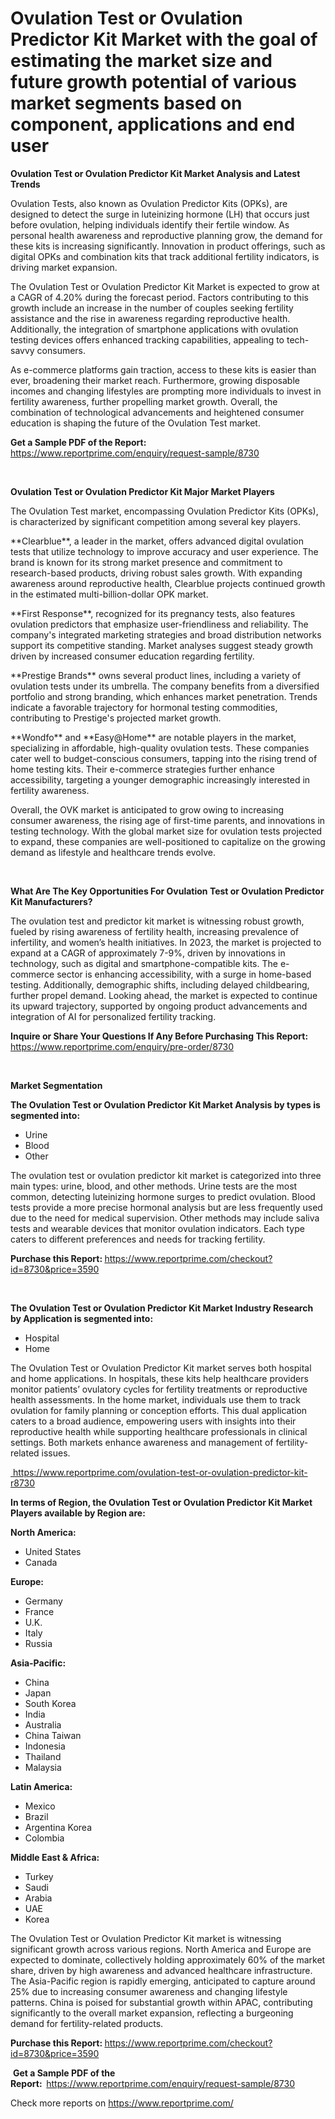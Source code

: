 <p><h1>Ovulation Test or Ovulation Predictor Kit Market with the goal of estimating the market size and future growth potential of various market segments based on component, applications and end user</h1></p><p><strong>Ovulation Test or Ovulation Predictor Kit Market Analysis and Latest Trends</strong></p>
<p><p>Ovulation Tests, also known as Ovulation Predictor Kits (OPKs), are designed to detect the surge in luteinizing hormone (LH) that occurs just before ovulation, helping individuals identify their fertile window. As personal health awareness and reproductive planning grow, the demand for these kits is increasing significantly. Innovation in product offerings, such as digital OPKs and combination kits that track additional fertility indicators, is driving market expansion.</p><p>The Ovulation Test or Ovulation Predictor Kit Market is expected to grow at a CAGR of 4.20% during the forecast period. Factors contributing to this growth include an increase in the number of couples seeking fertility assistance and the rise in awareness regarding reproductive health. Additionally, the integration of smartphone applications with ovulation testing devices offers enhanced tracking capabilities, appealing to tech-savvy consumers. </p><p>As e-commerce platforms gain traction, access to these kits is easier than ever, broadening their market reach. Furthermore, growing disposable incomes and changing lifestyles are prompting more individuals to invest in fertility awareness, further propelling market growth. Overall, the combination of technological advancements and heightened consumer education is shaping the future of the Ovulation Test market.</p></p>
<p><strong>Get a Sample PDF of the Report:&nbsp;</strong> <a href="https://www.reportprime.com/enquiry/request-sample/8730?utm_campaign=3509&utm_medium=2&utm_source=Github&utm_content=ia&utm_term=20032025&utm_id=ovulation-test-or-ovulation-predictor-kit">https://www.reportprime.com/enquiry/request-sample/8730</a></p>
<p>&nbsp;</p>
<p><strong>Ovulation Test or Ovulation Predictor Kit Major Market Players</strong></p>
<p><p>The Ovulation Test market, encompassing Ovulation Predictor Kits (OPKs), is characterized by significant competition among several key players. </p><p>**Clearblue**, a leader in the market, offers advanced digital ovulation tests that utilize technology to improve accuracy and user experience. The brand is known for its strong market presence and commitment to research-based products, driving robust sales growth. With expanding awareness around reproductive health, Clearblue projects continued growth in the estimated multi-billion-dollar OPK market.</p><p>**First Response**, recognized for its pregnancy tests, also features ovulation predictors that emphasize user-friendliness and reliability. The company's integrated marketing strategies and broad distribution networks support its competitive standing. Market analyses suggest steady growth driven by increased consumer education regarding fertility.</p><p>**Prestige Brands** owns several product lines, including a variety of ovulation tests under its umbrella. The company benefits from a diversified portfolio and strong branding, which enhances market penetration. Trends indicate a favorable trajectory for hormonal testing commodities, contributing to Prestige's projected market growth.</p><p>**Wondfo** and **Easy@Home** are notable players in the market, specializing in affordable, high-quality ovulation tests. These companies cater well to budget-conscious consumers, tapping into the rising trend of home testing kits. Their e-commerce strategies further enhance accessibility, targeting a younger demographic increasingly interested in fertility awareness.</p><p>Overall, the OVK market is anticipated to grow owing to increasing consumer awareness, the rising age of first-time parents, and innovations in testing technology. With the global market size for ovulation tests projected to expand, these companies are well-positioned to capitalize on the growing demand as lifestyle and healthcare trends evolve.</p></p>
<p>&nbsp;</p>
<p><strong>What Are The Key Opportunities For Ovulation Test or Ovulation Predictor Kit Manufacturers?</strong></p>
<p><p>The ovulation test and predictor kit market is witnessing robust growth, fueled by rising awareness of fertility health, increasing prevalence of infertility, and women’s health initiatives. In 2023, the market is projected to expand at a CAGR of approximately 7-9%, driven by innovations in technology, such as digital and smartphone-compatible kits. The e-commerce sector is enhancing accessibility, with a surge in home-based testing. Additionally, demographic shifts, including delayed childbearing, further propel demand. Looking ahead, the market is expected to continue its upward trajectory, supported by ongoing product advancements and integration of AI for personalized fertility tracking.</p></p>
<p><strong>Inquire or Share Your Questions If Any Before Purchasing This Report:</strong> <a href="https://www.reportprime.com/enquiry/pre-order/8730?utm_campaign=3509&utm_medium=2&utm_source=Github&utm_content=ia&utm_term=20032025&utm_id=ovulation-test-or-ovulation-predictor-kit">https://www.reportprime.com/enquiry/pre-order/8730</a></p>
<p>&nbsp;</p>
<p><strong>Market Segmentation</strong></p>
<p><strong>The Ovulation Test or Ovulation Predictor Kit Market Analysis by types is segmented into:</strong></p>
<p><ul><li>Urine</li><li>Blood</li><li>Other</li></ul></p>
<p><p>The ovulation test or ovulation predictor kit market is categorized into three main types: urine, blood, and other methods. Urine tests are the most common, detecting luteinizing hormone surges to predict ovulation. Blood tests provide a more precise hormonal analysis but are less frequently used due to the need for medical supervision. Other methods may include saliva tests and wearable devices that monitor ovulation indicators. Each type caters to different preferences and needs for tracking fertility.</p></p>
<p><strong>Purchase this Report:&nbsp;</strong><a href="https://www.reportprime.com/checkout?id=8730&price=3590&utm_campaign=3509&utm_medium=2&utm_source=Github&utm_content=ia&utm_term=20032025&utm_id=ovulation-test-or-ovulation-predictor-kit">https://www.reportprime.com/checkout?id=8730&price=3590</a></p>
<p>&nbsp;</p>
<p><strong>The Ovulation Test or Ovulation Predictor Kit Market Industry Research by Application is segmented into:</strong></p>
<p><ul><li>Hospital</li><li>Home</li></ul></p>
<p><p>The Ovulation Test or Ovulation Predictor Kit market serves both hospital and home applications. In hospitals, these kits help healthcare providers monitor patients’ ovulatory cycles for fertility treatments or reproductive health assessments. In the home market, individuals use them to track ovulation for family planning or conception efforts. This dual application caters to a broad audience, empowering users with insights into their reproductive health while supporting healthcare professionals in clinical settings. Both markets enhance awareness and management of fertility-related issues.</p></p>
<p><a href="https://www.reportprime.com/ovulation-test-or-ovulation-predictor-kit-r8730?utm_campaign=3509&utm_medium=2&utm_source=Github&utm_content=ia&utm_term=20032025&utm_id=ovulation-test-or-ovulation-predictor-kit">&nbsp;https://www.reportprime.com/ovulation-test-or-ovulation-predictor-kit-r8730</a></p>
<p><strong>In terms of Region, the Ovulation Test or Ovulation Predictor Kit Market Players available by Region are:</strong></p>
<p>
    <p> <strong> North America: </strong>
        <ul>
            <li>United States</li>
            <li>Canada</li>
        </ul>
        </p> 
    <p> <strong> Europe: </strong>
        <ul>
            <li>Germany</li>
            <li>France</li>
            <li>U.K.</li>
            <li>Italy</li>
            <li>Russia</li>
        </ul>
        </p> 
    <p> <strong> Asia-Pacific: </strong>
        <ul>
            <li>China</li>
            <li>Japan</li>
            <li>South Korea</li>
            <li>India</li>
            <li>Australia</li>
            <li>China Taiwan</li>
            <li>Indonesia</li>
            <li>Thailand</li>
            <li>Malaysia</li>
        </ul>
        </p> 
    <p> <strong> Latin America: </strong>
        <ul>
            <li>Mexico</li>
            <li>Brazil</li>
            <li>Argentina Korea</li>
            <li>Colombia</li>
        </ul>
        </p> 
    <p> <strong> Middle East & Africa: </strong>
        <ul>
            <li>Turkey</li>
            <li>Saudi</li>
            <li>Arabia</li>
            <li>UAE</li>
            <li>Korea</li>
        </ul>
    </p>
    </p>
<p><p>The Ovulation Test or Ovulation Predictor Kit market is witnessing significant growth across various regions. North America and Europe are expected to dominate, collectively holding approximately 60% of the market share, driven by high awareness and advanced healthcare infrastructure. The Asia-Pacific region is rapidly emerging, anticipated to capture around 25% due to increasing consumer awareness and changing lifestyle patterns. China is poised for substantial growth within APAC, contributing significantly to the overall market expansion, reflecting a burgeoning demand for fertility-related products.</p></p>
<p><strong>Purchase this Report: </strong><a href="https://www.reportprime.com/checkout?id=8730&price=3590&utm_campaign=3509&utm_medium=2&utm_source=Github&utm_content=ia&utm_term=20032025&utm_id=ovulation-test-or-ovulation-predictor-kit">https://www.reportprime.com/checkout?id=8730&price=3590</a></p>
<p>&nbsp;<strong>Get a Sample PDF of the Report:&nbsp;&nbsp;</strong><a href="https://www.reportprime.com/enquiry/request-sample/8730?utm_campaign=3509&utm_medium=2&utm_source=Github&utm_content=ia&utm_term=20032025&utm_id=ovulation-test-or-ovulation-predictor-kit">https://www.reportprime.com/enquiry/request-sample/8730</a></p>
<p><strong></strong></p>
<p>Check more reports on <a href="https://www.reportprime.com/?utm_campaign=3509&utm_medium=2&utm_source=Github&utm_content=ia&utm_term=20032025&utm_id=ovulation-test-or-ovulation-predictor-kit">https://www.reportprime.com/</a></p>